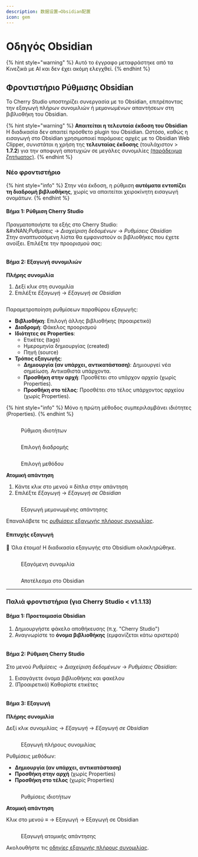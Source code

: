 ```yaml
---
description: 数据设置→Obsidian配置
icon: gem
---
```


# Οδηγός Obsidian

{% hint style="warning" %}
Αυτό το έγγραφο μεταφράστηκε από τα Κινεζικά με AI και δεν έχει ακόμη ελεγχθεί.
{% endhint %}

## Φροντιστήριο Ρύθμισης Obsidian

Το Cherry Studio υποστηρίζει συνεργασία με το Obsidian, επιτρέποντας την εξαγωγή πλήρων συνομιλιών ή μεμονωμένων απαντήσεων στη βιβλιοθήκη του Obsidian.

{% hint style="warning" %}
**Απαιτείται η τελευταία έκδοση του Obsidian**\
Η διαδικασία δεν απαιτεί πρόσθετο plugin του Obsidian. Ωστόσο, καθώς η εισαγωγή στο Obsidian χρησιμοποιεί παρόμοιες αρχές με το Obsidian Web Clipper, συνιστάται η χρήση της **τελευταίας έκδοσης** (τουλάχιστον > **1.7.2**) για την αποφυγή αποτυχιών σε μεγάλες συνομιλίες [(παράδειγμα ζητήματος)](https://github.com/obsidianmd/obsidian-clipper/releases/tag/0.7.0).
{% endhint %}

### Νέο φροντιστήριο

{% hint style="info" %}
Στην νέα έκδοση, η ρύθμιση **αυτόματα εντοπίζει τη διαδρομή βιβλιοθήκης**, χωρίς να απαιτείται χειροκίνητη εισαγωγή ονομάτων.
{% endhint %}

#### Βήμα 1: Ρύθμιση Cherry Studio

Πραγματοποιήστε τα εξής στο Cherry Studio:\
&#xNAN;_&#x3A1;υθμίσεις_ → _Διαχείριση δεδομένων_ → _Ρυθμίσεις Obsidian_\
Στην αναπτυσσόμενη λίστα θα εμφανιστούν οι βιβλιοθήκες που έχετε ανοίξει. Επιλέξτε την προορισμού σας:

<figure><img src="../.gitbook/assets/image (142).png" alt=""><figcaption></figcaption></figure>

#### Βήμα 2: Εξαγωγή συνομιλιών

**Πλήρης συνομιλία**

1. Δεξί κλικ στη συνομιλία
2. Επιλέξτε _Εξαγωγή_ → _Εξαγωγή σε Obsidian_

<figure><img src="../.gitbook/assets/image (143).png" alt=""><figcaption></figcaption></figure>

Παραμετροποίηση ρυθμίσεων παραθύρου εξαγωγής:

* **Βιβλιοθήκη**: Επιλογή άλλης βιβλιοθήκης (προαιρετικό)
* **Διαδρομή**: Φάκελος προορισμού
* **Ιδιότητες σε Properties**:
  * Ετικέτες (tags)
  * Ημερομηνία δημιουργίας (created)
  * Πηγή (source)
* **Τρόπος εξαγωγής**:
  * **Δημιουργία (αν υπάρχει, αντικατάσταση)**: Δημιουργεί νέα σημείωση. Αντικαθιστά υπάρχοντα.
  * **Προσθήκη στην αρχή**: Προσθέτει στο υπάρχον αρχείο (χωρίς Properties).
  * **Προσθήκη στο τέλος**: Προσθέτει στο τέλος υπάρχοντος αρχείου (χωρίς Properties).

{% hint style="info" %}
Μόνο η πρώτη μέθοδος συμπεριλαμβάνει ιδιότητες (Properties).
{% endhint %}

<figure><img src="../.gitbook/assets/image (144).png" alt=""><figcaption><p>Ρύθμιση ιδιοτήτων</p></figcaption></figure>

<figure><img src="../.gitbook/assets/image (145).png" alt=""><figcaption><p>Επιλογή διαδρομής</p></figcaption></figure>

<figure><img src="../.gitbook/assets/image (146).png" alt=""><figcaption><p>Επιλογή μεθόδου</p></figcaption></figure>

**Ατομική απάντηση**

1. Κάντε κλικ στο μενού ≡ δίπλα στην απάντηση
2. Επιλέξτε _Εξαγωγή_ → _Εξαγωγή σε Obsidian_

<figure><img src="../.gitbook/assets/image (147).png" alt=""><figcaption><p>Εξαγωγή μεμονωμένης απάντησης</p></figcaption></figure>

Επαναλάβετε τις [ρυθμίσεις εξαγωγής πλήρους συνομιλίας](obsidian.md#dao-chu-wan-zheng-dui-hua).

#### Επιτυχής εξαγωγή

🎉 Όλα έτοιμα! Η διαδικασία εξαγωγής στο Obsidium ολοκληρώθηκε.

<figure><img src="../.gitbook/assets/image (140).png" alt=""><figcaption><p>Εξαγόμενη συνομιλία</p></figcaption></figure>

<figure><img src="../.gitbook/assets/image (139).png" alt=""><figcaption><p>Αποτέλεσμα στο Obsidian</p></figcaption></figure>

***

### Παλιά φροντιστήρια (για Cherry Studio < v1.1.13)

#### Βήμα 1: Προετοιμασία Obsidian

1. Δημιουργήστε φάκελο αποθήκευσης (π.χ. "Cherry Studio")
2. Αναγνωρίστε το **όνομα βιβλιοθήκης** (εμφανίζεται κάτω αριστερά)

<figure><img src="../.gitbook/assets/image (127).png" alt=""><figcaption></figcaption></figure>

#### Βήμα 2: Ρύθμιση Cherry Studio

Στο μενού _Ρυθμίσεις_ → _Διαχείριση δεδομένων_ → _Ρυθμίσεις Obsidian_:

1. Εισαγάγετε όνομα βιβλιοθήκης και φακέλου
2. (Προαιρετικό) Καθορίστε ετικέτες

<figure><img src="../.gitbook/assets/image (129).png" alt=""><figcaption></figcaption></figure>

#### Βήμα 3: Εξαγωγή

**Πλήρης συνομιλία**

Δεξί κλικ συνομιλίας → _Εξαγωγή_ → _Εξαγωγή σε Obsidian_

<figure><img src="../.gitbook/assets/image (138).png" alt=""><figcaption><p>Εξαγωγή πλήρους συνομιλίας</p></figcaption></figure>

Ρυθμίσεις μεθόδων:

* **Δημιουργία (αν υπάρχει, αντικατάσταση)**
* **Προσθήκη στην αρχή** (χωρίς Properties)
* **Προσθήκη στο τέλος** (χωρίς Properties)

<figure><img src="../.gitbook/assets/image (137).png" alt=""><figcaption><p>Ρυθμίσεις ιδιοτήτων</p></figcaption></figure>

**Ατομική απάντηση**

Κλικ στο μενού ≡ → Εξαγωγή → Εξαγωγή σε Obsidian

<figure><img src="../.gitbook/assets/image (141).png" alt=""><figcaption><p>Εξαγωγή ατομικής απάντησης</p></figcaption></figure>

Ακολουθήστε τις [οδηγίες εξαγωγής πλήρους συνομιλίας](obsidian.md#dao-chu-wan-zheng-dui-hua).
